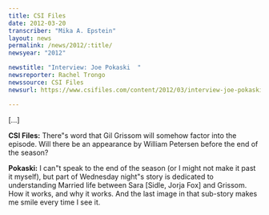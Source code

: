 ```yaml
---
title: CSI Files
date: 2012-03-20
transcriber: "Mika A. Epstein"
layout: news
permalink: /news/2012/:title/
newsyear: "2012"

newstitle: "Interview: Joe Pokaski  "
newsreporter: Rachel Trongo
newssource: CSI Files
newsurl: https://www.csifiles.com/content/2012/03/interview-joe-pokaski-2/

---
```


[...]

**CSI Files:** There"s word that Gil Grissom will somehow factor into the episode. Will there be an appearance by William Petersen before the end of the season?

**Pokaski:** I can"t speak to the end of the season (or I might not make it past it myself), but part of Wednesday night"s story is dedicated to understanding Married life between Sara [Sidle, Jorja Fox] and Grissom. How it works, and why it works. And the last image in that sub-story makes me smile every time I see it.
